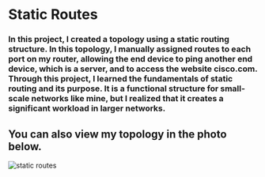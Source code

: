 # Static Routes

### In this project, I created a topology using a static routing structure. In this topology, I manually assigned routes to each port on my router, allowing the end device to ping another end device, which is a server, and to access the website cisco.com. Through this project, I learned the fundamentals of static routing and its purpose. It is a functional structure for small-scale networks like mine, but I realized that it creates a significant workload in larger networks.

## You can also view my topology in the photo below.
![static routes](https://github.com/user-attachments/assets/710128ee-fb9a-4e1d-969a-934e7a3ee053)
